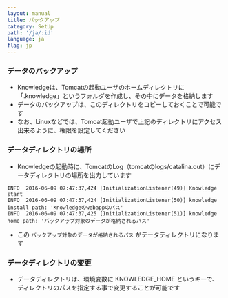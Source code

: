 ```yaml
---
layout: manual
title: バックアップ
category: SetUp
path: '/ja/:id'
language: ja
flag: jp
---
```


### データのバックアップ

- Knowledgeは、Tomcatの起動ユーザのホームディレクトリに「.knowledge」というフォルダを作成し、その中にデータを格納します
- データのバックアップは、このディレクトリをコピーしておくことで可能です
- なお、Linuxなどでは、Tomcat起動ユーザで上記のディレクトリにアクセス出来るように、権限を設定してください

### データディレクトリの場所
- Knowledgeの起動時に、TomcatのLog（tomcatのlogs/catalina.out）にデータディレクトリの場所を出力しています

```
INFO  2016-06-09 07:47:37,424 [InitializationListener(49)] Knowledge start
INFO  2016-06-09 07:47:37,424 [InitializationListener(50)] knowledge install path: 'Knowledgeのwebappのパス'
INFO  2016-06-09 07:47:37,425 [InitializationListener(51)] knowledge home path: 'バックアップ対象のデータが格納されるパス'
```
- この `バックアップ対象のデータが格納されるパス` がデータディレクトリになります


### データディレクトリの変更
- データディレクトリは、環境変数に KNOWLEDGE_HOME というキーで、ディレクトリのパスを指定する事で変更することが可能です



